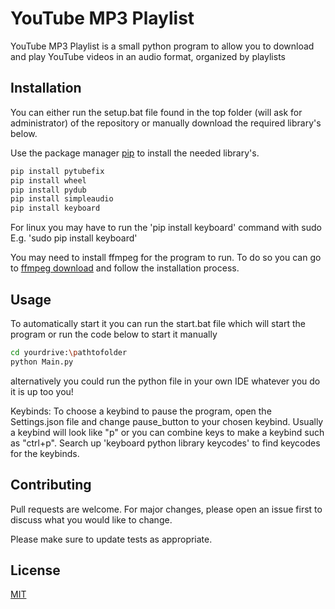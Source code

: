 # YouTube MP3 Playlist

YouTube MP3 Playlist is a small python program to allow you to download and play YouTube videos in an audio format, organized by playlists
## Installation

You can either run the setup.bat file found in the top folder (will ask for administrator) of the repository or manually download the required library's below.

Use the package manager [pip](https://pip.pypa.io/en/stable/) to install the needed library's.

```bash
pip install pytubefix
pip install wheel
pip install pydub
pip install simpleaudio
pip install keyboard
```

For linux you may have to run the 'pip install keyboard' command with sudo E.g. 'sudo pip install keyboard'

You may need to install ffmpeg for the program to run. To do so you can go to [ffmpeg download](https://www.ffmpeg.org/download.html) and follow the installation process.
## Usage

To automatically start it you can run the start.bat file which will start the program or run the code below to start it manually

```bash
cd yourdrive:\pathtofolder
python Main.py
```
alternatively you could run the python file in your own IDE whatever you do it is up too you!

Keybinds:
To choose a keybind to pause the program, open the Settings.json file and change pause_button to your chosen keybind. Usually a keybind will look like "p" or you can combine keys to make a keybind such as "ctrl+p". Search up 'keyboard python library keycodes' to find keycodes for the keybinds.

## Contributing

Pull requests are welcome. For major changes, please open an issue first
to discuss what you would like to change.

Please make sure to update tests as appropriate.

## License

[MIT](https://choosealicense.com/licenses/mit/)
